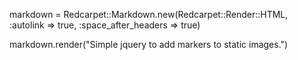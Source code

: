 markdown = Redcarpet::Markdown.new(Redcarpet::Render::HTML,
        :autolink => true, :space_after_headers => true)


markdown.render("Simple jquery to add markers to static images.")
